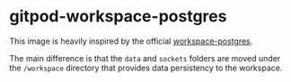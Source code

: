 # gitpod-workspace-postgres

This image is heavily inspired by the official [workspace-postgres](https://github.com/gitpod-io/workspace-images/tree/master/postgres).

The main difference is that the `data` and `sockets` folders are moved under the
`/workspace` directory that provides data persistency to the workspace.
